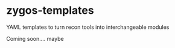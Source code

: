# zygos-templates
YAML templates to turn recon tools into interchangeable modules

Coming soon.... maybe

